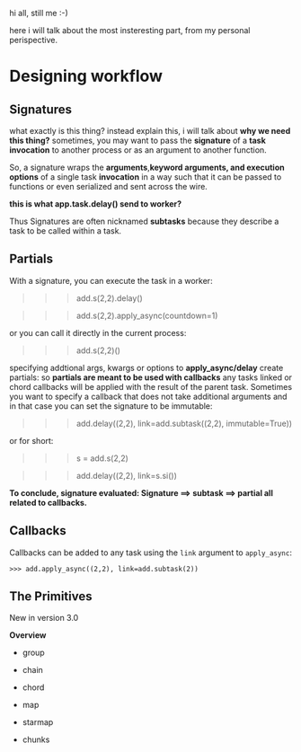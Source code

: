 hi all, still me :-)

here i will talk about the most insteresting part, from my personal perispective.

Designing workflow
===================


Signatures
-----------
what exactly is this thing? instead explain this, i will talk about **why we need this thing?**
sometimes, you may want to pass the **signature** of a __task invocation__ to another process
or as an argument to another function.

So, a signature wraps the __arguments__,__keyword arguments, and execution options__ of a single task **invocation**
in a way such that it can be passed to functions or even serialized and sent across the wire.

**this is what app.task.delay() send to worker?**

Thus Signatures are often nicknamed **subtasks** because they describe a task to be called within a task.

Partials
---------
With a signature, you can execute the task in a worker:

>>> add.s(2,2).delay()

>>> add.s(2,2).apply_async(countdown=1)

or you can call it directly in the current process:

>>> add.s(2,2)()

specifying addtional args, kwargs or options to **apply_async/delay** create partials:
so __partials are meant to be used with callbacks__ any tasks linked or chord callbacks will be applied with
 the result of the parent task. Sometimes you want to specify a callback that does not take additional arguments
  and in that case you can set the signature to be immutable:

>>> add.delay((2,2), link=add.subtask((2,2), immutable=True))

or for short:

>>> s = add.s(2,2)

>>> add.delay((2,2), link=s.si())

**To conclude, signature evaluated:  Signature ==> subtask ==> partial  all related to callbacks.**

Callbacks
----------
Callbacks can be added to any task using the `link` argument to `apply_async`:

    >>> add.apply_async((2,2), link=add.subtask(2))

The Primitives
---------------
New in version 3.0

  **Overview**

  * group

  * chain

  * chord

  * map

  * starmap

  * chunks



